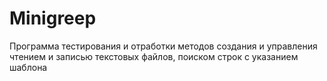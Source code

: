 # Minigreep
Программа тестирования и отработки методов создания и управления  чтением и записью текстовых файлов, поиском строк с указанием шаблона
